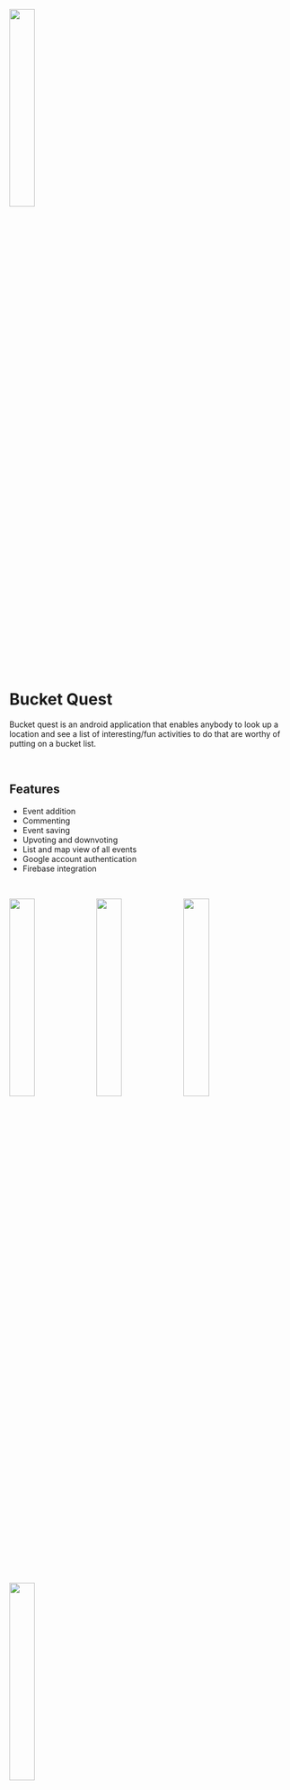 <p float="center">
  <img src="https://raw.githubusercontent.com/latrujil913/bucket-quest/master/photos/logo.png" width="30%" height="30%">
</p>

# Bucket Quest
<p>Bucket quest is an android application that enables anybody to look up a location and see a list of interesting/fun activities to do that are worthy of putting on a bucket list.</p>
<br />

## Features

* Event addition
* Commenting
* Event saving
* Upvoting and downvoting
* List and map view of all events
* Google account authentication
* Firebase integration
 
<br />
<p float="left">
  <img src="https://raw.githubusercontent.com/latrujil913/bucket-quest/master/photos/list.png" width="30%" height="30%">
  <img src="https://raw.githubusercontent.com/latrujil913/bucket-quest/master/photos/event.png" width="30%" height="30%">
  <img src="https://raw.githubusercontent.com/latrujil913/bucket-quest/master/photos/map.png" width="30%" height="30%">
</p>
<br />  
<p float="left">
  <img src="https://raw.githubusercontent.com/latrujil913/bucket-quest/master/photos/save_event.gif" width="30%" height="30%">
</p>
